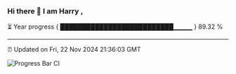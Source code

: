 ### Hi there 👋 I am Harry , 

⏳ Year progress { ██████████████████████████▁▁▁▁ } 89.32 %

---

⏰ Updated on Fri, 22 Nov 2024 21:36:03 GMT

![Progress Bar CI](https://github.com/duykhang68/duykhang68/workflows/Progress%20Bar%20CI/badge.svg)
